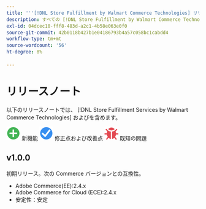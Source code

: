 ```yaml
---
title: '''[!DNL Store Fulfillment by Walmart Commerce Technologies] リリースノート'''
description: すべての [!DNL Store Fulfillment by Walmart Commerce Technologies] リリース」
exl-id: 04dcec10-fff8-483d-a2c1-4b58e063e0f0
source-git-commit: 42b0118b427b1e04186793b4a57c058bc1cabdd4
workflow-type: tm+mt
source-wordcount: '56'
ht-degree: 8%

---
```


# リリースノート

以下のリリースノートでは、 [!DNL Store Fulfillment Services by Walmart Commerce Technologies] およびを含めます。

![新規](../assets/new.svg) 新機能
![修正された問題](../assets/fix.svg) 修正点および改善点
![既知の問題](../assets/bug.svg) 既知の問題

## v1.0.0

初期リリース。次の Commerce バージョンとの互換性。

* Adobe Commerce(EE):2.4.x
* Adobe Commerce for Cloud (ECE):2.4.x
* 安定性：安定
